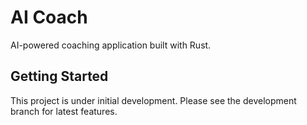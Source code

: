 # AI Coach

AI-powered coaching application built with Rust.

## Getting Started

This project is under initial development. Please see the development branch for latest features.